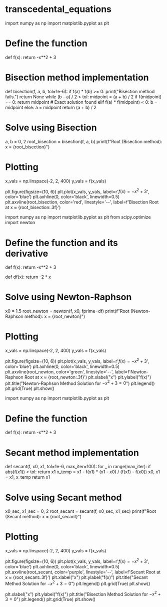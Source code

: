 # transcedental_equations
import numpy as np
import matplotlib.pyplot as plt

# Define the function
def f(x):
    return -x**2 + 3

# Bisection method implementation
def bisection(f, a, b, tol=1e-6):
    if f(a) * f(b) >= 0:
        print("Bisection method fails.")
        return None
    while (b - a) / 2 > tol:
        midpoint = (a + b) / 2
        if f(midpoint) == 0:
            return midpoint  # Exact solution found
        elif f(a) * f(midpoint) < 0:
            b = midpoint
        else:
            a = midpoint
    return (a + b) / 2

# Solve using Bisection
a, b = 0, 2
root_bisection = bisection(f, a, b)
print(f"Root (Bisection method): x = {root_bisection}")

# Plotting
x_vals = np.linspace(-2, 2, 400)
y_vals = f(x_vals)

plt.figure(figsize=(10, 6))
plt.plot(x_vals, y_vals, label=r'$f(x) = -x^2 + 3$', color='blue')
plt.axhline(0, color='black', linewidth=0.5)
plt.axvline(root_bisection, color='red', linestyle='--', label=f'Bisection Root at x ≈ {root_bisection:.3f}')

import numpy as np
import matplotlib.pyplot as plt
from scipy.optimize import newton

# Define the function and its derivative
def f(x):
    return -x**2 + 3

def df(x):
    return -2 * x

# Solve using Newton-Raphson
x0 = 1.5
root_newton = newton(f, x0, fprime=df)
print(f"Root (Newton-Raphson method): x = {root_newton}")

# Plotting
x_vals = np.linspace(-2, 2, 400)
y_vals = f(x_vals)

plt.figure(figsize=(10, 6))
plt.plot(x_vals, y_vals, label=r'$f(x) = -x^2 + 3$', color='blue')
plt.axhline(0, color='black', linewidth=0.5)
plt.axvline(root_newton, color='green', linestyle='--', label=f'Newton-Raphson Root at x ≈ {root_newton:.3f}')
plt.xlabel("x")
plt.ylabel("f(x)")
plt.title("Newton-Raphson Method Solution for $-x^2 + 3 = 0$")
plt.legend()
plt.grid(True)
plt.show()

import numpy as np
import matplotlib.pyplot as plt

# Define the function
def f(x):
    return -x**2 + 3

# Secant method implementation
def secant(f, x0, x1, tol=1e-6, max_iter=100):
    for _ in range(max_iter):
        if abs(f(x1)) < tol:
            return x1
        x_temp = x1 - f(x1) * (x1 - x0) / (f(x1) - f(x0))
        x0, x1 = x1, x_temp
    return x1

# Solve using Secant method
x0_sec, x1_sec = 0, 2
root_secant = secant(f, x0_sec, x1_sec)
print(f"Root (Secant method): x = {root_secant}")

# Plotting
x_vals = np.linspace(-2, 2, 400)
y_vals = f(x_vals)

plt.figure(figsize=(10, 6))
plt.plot(x_vals, y_vals, label=r'$f(x) = -x^2 + 3$', color='blue')
plt.axhline(0, color='black', linewidth=0.5)
plt.axvline(root_secant, color='purple', linestyle='--', label=f'Secant Root at x ≈ {root_secant:.3f}')
plt.xlabel("x")
plt.ylabel("f(x)")
plt.title("Secant Method Solution for $-x^2 + 3 = 0$")
plt.legend()
plt.grid(True)
plt.show()

plt.xlabel("x")
plt.ylabel("f(x)")
plt.title("Bisection Method Solution for $-x^2 + 3 = 0$")
plt.legend()
plt.grid(True)
plt.show()
